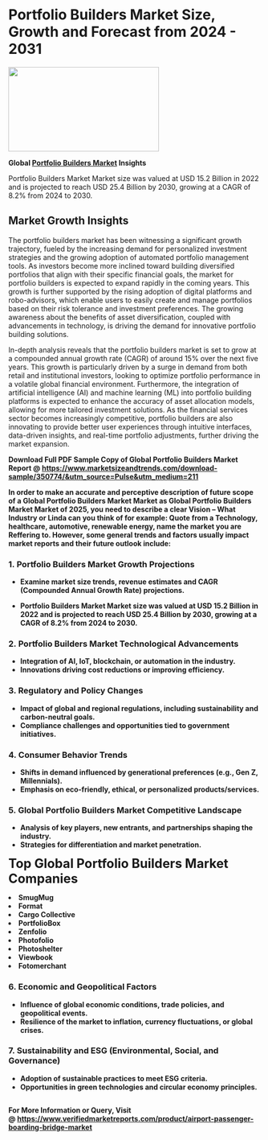 <H1>Portfolio Builders Market Size, Growth and Forecast from 2024 - 2031</H1><img class="aligncenter size-medium wp-image-584254" src="https://thirdeyenews.in/wp-content/uploads/2024/09/Global-Market-Research-300x168.jpeg" alt="" width="300" height="168" /><p><strong>Global&nbsp;<a href="https://www.marketsizeandtrends.com/download-sample/350774/&amp;utm_source=Pulse&amp;utm_medium=211">Portfolio Builders Market</a> Insights</strong></p><p>Portfolio Builders Market Market size was valued at USD 15.2 Billion in 2022 and is projected to reach USD 25.4 Billion by 2030, growing at a CAGR of 8.2% from 2024 to 2030.</p><p><h2>Market Growth Insights</h2> <p>The portfolio builders market has been witnessing a significant growth trajectory, fueled by the increasing demand for personalized investment strategies and the growing adoption of automated portfolio management tools. As investors become more inclined toward building diversified portfolios that align with their specific financial goals, the market for portfolio builders is expected to expand rapidly in the coming years. This growth is further supported by the rising adoption of digital platforms and robo-advisors, which enable users to easily create and manage portfolios based on their risk tolerance and investment preferences. The growing awareness about the benefits of asset diversification, coupled with advancements in technology, is driving the demand for innovative portfolio building solutions.</p> <p><strong></strong></p> <p>In-depth analysis reveals that the portfolio builders market is set to grow at a compounded annual growth rate (CAGR) of around 15% over the next five years. This growth is particularly driven by a surge in demand from both retail and institutional investors, looking to optimize portfolio performance in a volatile global financial environment. Furthermore, the integration of artificial intelligence (AI) and machine learning (ML) into portfolio building platforms is expected to enhance the accuracy of asset allocation models, allowing for more tailored investment solutions. As the financial services sector becomes increasingly competitive, portfolio builders are also innovating to provide better user experiences through intuitive interfaces, data-driven insights, and real-time portfolio adjustments, further driving the market expansion.</p> <p><strong></p><p><span class=""><strong>Download Full PDF Sample Copy of Global Portfolio Builders Market Report</strong> @ <a href="https://www.marketsizeandtrends.com/download-sample/350774/&amp;utm_source=Pulse&amp;utm_medium=211" target="_blank">https://www.marketsizeandtrends.com/download-sample/350774/&amp;utm_source=Pulse&amp;utm_medium=211</a></span></p><p>In order to make an accurate and perceptive description of future scope of a Global&nbsp;Portfolio Builders Market Market as Global&nbsp;Portfolio Builders Market Market of 2025, you need to describe a clear Vision &ndash; What Industry or Linda can you think of for example: Quote from a Technology, healthcare, automotive, renewable energy, name the market you are Reffering to. However, some general trends and factors usually impact market reports and their future outlook include:</p><h3>1.&nbsp;<strong>Portfolio Builders Market Growth Projections</strong></h3><ul><li>Examine market size trends, revenue estimates and CAGR (Compounded Annual Growth Rate) projections.</li><li><p>Portfolio Builders Market Market size was valued at USD 15.2 Billion in 2022 and is projected to reach USD 25.4 Billion by 2030, growing at a CAGR of 8.2% from 2024 to 2030.</p></li></ul><h3>2.&nbsp;<strong>Portfolio Builders Market Technological Advancements</strong></h3><ul><li>Integration of AI, IoT, blockchain, or automation in the industry.</li><li>Innovations driving cost reductions or improving efficiency.</li></ul><h3>3.&nbsp;<strong>Regulatory and Policy Changes</strong></h3><ul><li>Impact of global and regional regulations, including sustainability and carbon-neutral goals.</li><li>Compliance challenges and opportunities tied to government initiatives.</li></ul><h3>4.&nbsp;<strong>Consumer Behavior Trends</strong></h3><ul><li>Shifts in demand influenced by generational preferences (e.g., Gen Z, Millennials).</li><li>Emphasis on eco-friendly, ethical, or personalized products/services.</li></ul><h3>5.&nbsp;<strong>Global Portfolio Builders Market Competitive Landscape</strong></h3><ul><li>Analysis of key players, new entrants, and partnerships shaping the industry.</li><li>Strategies for differentiation and market penetration.</li></ul><p data-pm-slice="1 1 []"><span style="color: inherit; font-family: inherit; font-size: 25px;">Top Global Portfolio Builders Market Companies</span></p><div class="" data-test-id=""><p><li>SmugMug</li><li> Format</li><li> Cargo Collective</li><li> PortfolioBox</li><li> Zenfolio</li><li> Photofolio</li><li> Photoshelter</li><li> Viewbook</li><li> Fotomerchant</li></p></div><h3>6.&nbsp;<strong>Economic and Geopolitical Factors</strong></h3><ul><li>Influence of global economic conditions, trade policies, and geopolitical events.</li><li>Resilience of the market to inflation, currency fluctuations, or global crises.</li></ul><h3>7.&nbsp;<strong>Sustainability and ESG (Environmental, Social, and Governance)</strong></h3><ul><li>Adoption of sustainable practices to meet ESG criteria.</li><li>Opportunities in green technologies and circular economy principles.</li></ul><h2><strong style="font-size: 14px;">For More Information or Query, Visit @&nbsp;</strong><a style="background-color: #ffffff; font-size: 14px;" href="https://www.marketsizeandtrends.com/report/portfolio-builders-market/" target="_blank">https://www.verifiedmarketreports.com/product/airport-passenger-boarding-bridge-market</a></h2>
